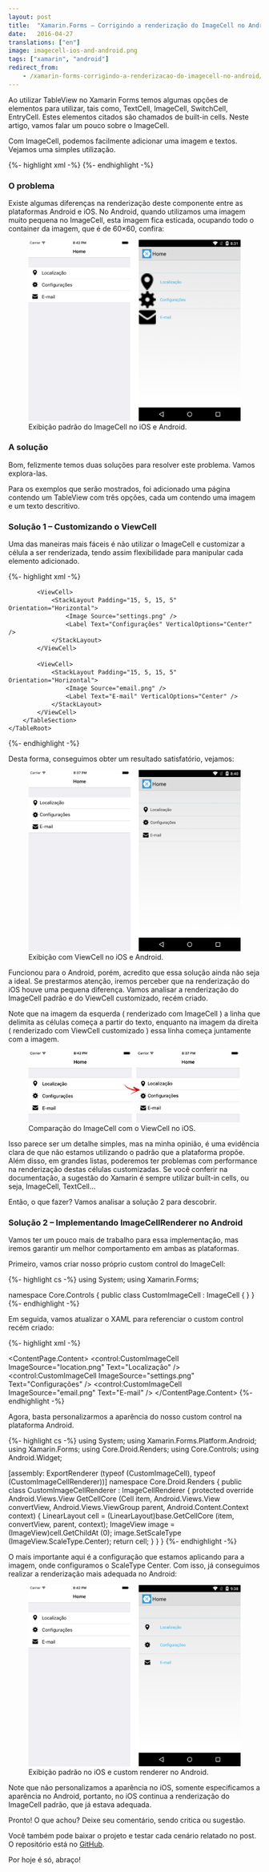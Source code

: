 ```yaml
---
layout: post
title:  "Xamarin.Forms – Corrigindo a renderização do ImageCell no Android"
date:   2016-04-27
translations: ["en"]
image: imagecell-ios-and-android.png
tags: ["xamarin", "android"]
redirect_from:
    - /xamarin-forms-corrigindo-a-renderizacao-do-imagecell-no-android/
---
```


<p class="intro"><span class="dropcap">A</span>o utilizar TableView no Xamarin Forms temos algumas opções de elementos para utilizar, tais como, TextCell, ImageCell, SwitchCell, EntryCell. Estes elementos citados são chamados de built-in cells. Neste artigo, vamos falar um pouco sobre o ImageCell.</p>

Com ImageCell, podemos facilmente adicionar uma imagem e textos. Vejamos uma simples utilização.

{%- highlight xml -%}
<TableView Intent="Menu">
    <TableRoot>
        <TableSection>
            <ImageCell ImageSource="location.png" Text="Localização" />
            <ImageCell ImageSource="settings.png" Text="Configurações" />
            <ImageCell ImageSource="email.png" Text="E-mail" />
        </TableSection>
    </TableRoot>
</TableView>
{%- endhighlight -%}

### O problema

Existe algumas diferenças na renderização deste componente entre as plataformas Android e iOS. No Android, quando utilizamos uma imagem muito pequena no ImageCell, esta imagem fica esticada, ocupando todo o container da imagem, que é de 60×60, confira:

<figure>
	<img src="/assets/img/default-imagecell-ios-and-android.png" alt="Exibição padrão do ImageCell no iOS e Android."> 
	<figcaption>Exibição padrão do ImageCell no iOS e Android.</figcaption>
</figure>

### A solução

Bom, felizmente temos duas soluções para resolver este problema. Vamos explora-las.

Para os exemplos que serão mostrados, foi adicionado uma página contendo um TableView com três opções, cada um contendo uma imagem e um texto descritivo.

### Solução 1 – Customizando o ViewCell

Uma das maneiras mais fáceis é não utilizar o ImageCell e customizar a célula a ser renderizada, tendo assim flexibilidade para manipular cada elemento adicionado.

{%- highlight xml -%}
<TableView Intent="Menu">
    <TableRoot>
        <TableSection>
            <ViewCell>
                <StackLayout Padding="15, 5, 15, 5" Orientation="Horizontal">
                    <Image Source="location.png" />
                    <Label Text="Localização" VerticalOptions="Center" />
                </StackLayout>
            </ViewCell>
            
            <ViewCell>
                <StackLayout Padding="15, 5, 15, 5" Orientation="Horizontal">
                    <Image Source="settings.png" />
                    <Label Text="Configurações" VerticalOptions="Center" />
                </StackLayout>
            </ViewCell>

            <ViewCell>
                <StackLayout Padding="15, 5, 15, 5" Orientation="Horizontal">
                    <Image Source="email.png" />
                    <Label Text="E-mail" VerticalOptions="Center" />
                </StackLayout>
            </ViewCell>
        </TableSection>
    </TableRoot>
</TableView>
{%- endhighlight -%}

Desta forma, conseguimos obter um resultado satisfatório, vejamos:

<figure>
	<img src="/assets/img/viewcell-ios-and-android.png" alt="Exibição com ViewCell no iOS e Android."> 
	<figcaption>Exibição com ViewCell no iOS e Android.</figcaption>
</figure>

Funcionou para o Android, porém, acredito que essa solução ainda não seja a ideal. Se prestarmos atenção, iremos perceber que na renderização do iOS houve uma pequena diferença. Vamos analisar a renderização do ImageCell padrão e do ViewCell customizado, recém criado.

Note que na imagem da esquerda ( renderizado com ImageCell ) a linha que delimita as células começa a partir do texto, enquanto na imagem da direita ( renderizado com ViewCell customizado ) essa linha começa juntamente com a imagem.

<figure>
	<img src="/assets/img/comparacao-imagecell-e-viewcell-no-ios.jpg" alt="Comparação do ImageCell com o ViewCell no iOS."> 
	<figcaption>Comparação do ImageCell com o ViewCell no iOS.</figcaption>
</figure>

Isso parece ser um detalhe simples, mas na minha opinião, é uma evidência clara de que não estamos utilizando o padrão que a plataforma propõe. Além disso, em grandes listas, poderemos ter problemas com performance na renderização destas células customizadas. Se você conferir na documentação, a sugestão do Xamarin é sempre utilizar built-in cells, ou seja, ImageCell, TextCell…

Então, o que fazer? Vamos analisar a solução 2 para descobrir.

### Solução 2 – Implementando ImageCellRenderer no Android

Vamos ter um pouco mais de trabalho para essa implementação, mas iremos garantir um melhor comportamento em ambas as plataformas.

Primeiro, vamos criar nosso próprio custom control do ImageCell:

{%- highlight cs -%}
using System;
using Xamarin.Forms;

namespace Core.Controls
{
    public class CustomImageCell : ImageCell
    {
    }
}
{%- endhighlight -%}

Em seguida, vamos atualizar o XAML para referenciar o custom control recém criado:

{%- highlight xml -%}
<?xml version="1.0" encoding="UTF-8"?>
<ContentPage xmlns="http://xamarin.com/schemas/2014/forms" 
             xmlns:x="http://schemas.microsoft.com/winfx/2009/xaml" 
             xmlns:control="clr-namespace:Core.Controls;assembly=Core"  
             x:Class="Core.Views.HomeView" 
             Title="Home">
    <ContentPage.Content>
        <TableView Intent="Menu">
            <TableRoot>
                <TableSection>
                    <control:CustomImageCell ImageSource="location.png" Text="Localização" />
                    <control:CustomImageCell ImageSource="settings.png" Text="Configurações" />
                    <control:CustomImageCell ImageSource="email.png" Text="E-mail" />
                </TableSection>
            </TableRoot>
        </TableView>
    </ContentPage.Content>
</ContentPage>
{%- endhighlight -%}

Agora, basta personalizarmos a aparência do nosso custom control na plataforma Android.

{%- highlight cs -%}
using System;
using Xamarin.Forms.Platform.Android;
using Xamarin.Forms;
using Core.Droid.Renders;
using Core.Controls;
using Android.Widget;

[assembly: ExportRenderer (typeof (CustomImageCell), typeof (CustomImageCellRenderer))]
namespace Core.Droid.Renders
{
    public class CustomImageCellRenderer : ImageCellRenderer
    {
        protected override Android.Views.View GetCellCore (Cell item, Android.Views.View convertView, Android.Views.ViewGroup parent, Android.Content.Context context)
        {
            LinearLayout cell = (LinearLayout)base.GetCellCore (item, convertView, parent, context);
            ImageView image = (ImageView)cell.GetChildAt (0);
            image.SetScaleType (ImageView.ScaleType.Center);
            return cell;
        }
    }
}
{%- endhighlight -%}

O mais importante aqui é a configuração que estamos aplicando para a imagem, onde configuramos o ScaleType Center. Com isso, já conseguimos realizar a renderização mais adequada no Android:

<figure>
	<img src="/assets/img/imagecell-ios-and-android.png" alt="Exibição padrão no iOS e custom renderer no Android."> 
	<figcaption>Exibição padrão no iOS e custom renderer no Android.</figcaption>
</figure>

Note que não personalizamos a aparência no iOS, somente especificamos a aparência no Android, portanto, no iOS continua a renderização do ImageCell padrão, que já estava adequada.

Pronto! O que achou? Deixe seu comentário, sendo critica ou sugestão.

Você também pode baixar o projeto e testar cada cenário relatado no post. O repositório está no [GitHub][projeto].

Por hoje é só, abraço!

[projeto]: https://github.com/ionixjunior/XFImageCellApp